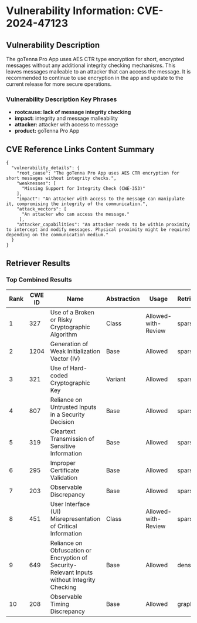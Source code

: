 # Vulnerability Information: CVE-2024-47123

## Vulnerability Description
The goTenna Pro App uses AES CTR type encryption for short, encrypted messages without any additional integrity checking mechanisms. This leaves messages malleable to an attacker that can access the message. It is recommended to continue to use encryption in the app and update to the current release for more secure operations.

### Vulnerability Description Key Phrases
- **rootcause:** **lack of message integrity checking**
- **impact:** integrity and message malleability
- **attacker:** attacker with access to message
- **product:** goTenna Pro App

## CVE Reference Links Content Summary
```
{
  "vulnerability_details": {
    "root_cause": "The goTenna Pro App uses AES CTR encryption for short messages without integrity checks.",
    "weaknesses": [
      "Missing Support for Integrity Check (CWE-353)"
    ],
    "impact": "An attacker with access to the message can manipulate it, compromising the integrity of the communication.",
    "attack_vectors": [
      "An attacker who can access the message."
     ],
    "attacker_capabilities": "An attacker needs to be within proximity to intercept and modify messages. Physical proximity might be required depending on the communication medium."
  }
}
```

## Retriever Results

### Top Combined Results

| Rank | CWE ID | Name | Abstraction | Usage  | Retrievers | Individual Scores |
|------|--------|------|-------------|-------|------------|-------------------|
| 1 | 327 | Use of a Broken or Risky Cryptographic Algorithm | Class | Allowed-with-Review | sparse | 0.363 |
| 2 | 1204 | Generation of Weak Initialization Vector (IV) | Base | Allowed | sparse | 0.336 |
| 3 | 321 | Use of Hard-coded Cryptographic Key | Variant | Allowed | sparse | 0.333 |
| 4 | 807 | Reliance on Untrusted Inputs in a Security Decision | Base | Allowed | sparse | 0.320 |
| 5 | 319 | Cleartext Transmission of Sensitive Information | Base | Allowed | sparse | 0.317 |
| 6 | 295 | Improper Certificate Validation | Base | Allowed | sparse | 0.317 |
| 7 | 203 | Observable Discrepancy | Base | Allowed | sparse | 0.316 |
| 8 | 451 | User Interface (UI) Misrepresentation of Critical Information | Class | Allowed-with-Review | sparse | 0.315 |
| 9 | 649 | Reliance on Obfuscation or Encryption of Security-Relevant Inputs without Integrity Checking | Base | Allowed | dense | 0.468 |
| 10 | 208 | Observable Timing Discrepancy | Base | Allowed | graph | 0.002 |

